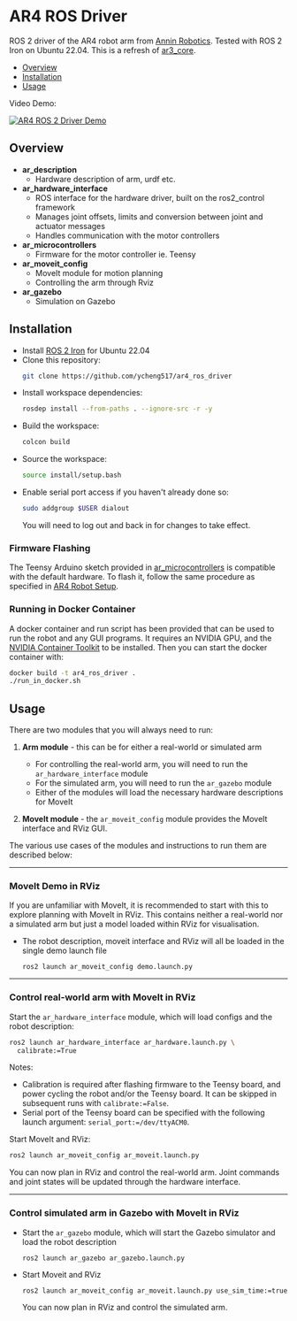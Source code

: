 # AR4 ROS Driver

ROS 2 driver of the AR4 robot arm from [Annin Robotics](https://www.anninrobotics.com).
Tested with ROS 2 Iron on Ubuntu 22.04. This is a refresh of
[ar3_core](https://github.com/ongdexter/ar3_core).

- [Overview](#Overview)
- [Installation](#Installation)
- [Usage](#Usage)

Video Demo:

[![AR4 ROS 2 Driver Demo](http://img.youtube.com/vi/XJCrfrW7jXE/0.jpg)](https://www.youtube.com/watch?v=XJCrfrW7jXE "AR4 ROS 2 Driver Demo")

## Overview

- **ar_description**
  - Hardware description of arm, urdf etc.
- **ar_hardware_interface**
  - ROS interface for the hardware driver, built on the ros2_control framework
  - Manages joint offsets, limits and conversion between joint and actuator messages
  - Handles communication with the motor controllers
- **ar_microcontrollers**
  - Firmware for the motor controller ie. Teensy
- **ar_moveit_config**
  - MoveIt module for motion planning
  - Controlling the arm through Rviz
- **ar_gazebo**
  - Simulation on Gazebo

## Installation

- Install [ROS 2 Iron](https://docs.ros.org/en/iron/Installation.html) for Ubuntu 22.04
- Clone this repository:
  ```bash
  git clone https://github.com/ycheng517/ar4_ros_driver
  ```
- Install workspace dependencies:
  ```bash
  rosdep install --from-paths . --ignore-src -r -y
  ```
- Build the workspace:
  ```bash
  colcon build
  ```
- Source the workspace:
  ```bash
  source install/setup.bash
  ```
- Enable serial port access if you haven't already done so:
  ```bash
  sudo addgroup $USER dialout
  ```
  You will need to log out and back in for changes to take effect.

### Firmware Flashing

The Teensy Arduino sketch provided in [ar_microcontrollers](./ar_microcontrollers/)
is compatible with the default hardware. To flash it, follow the same
procedure as specified in [AR4 Robot Setup](https://www.youtube.com/watch?v=OL6lXu8VU4s).

### Running in Docker Container

A docker container and run script has been provided that can be used to run the
robot and any GUI programs. It requires an NVIDIA GPU, and the
[NVIDIA Container Toolkit](https://docs.nvidia.com/datacenter/cloud-native/container-toolkit/latest/index.html)
to be installed. Then you can start the docker container with:

```bash
docker build -t ar4_ros_driver .
./run_in_docker.sh
```

## Usage

There are two modules that you will always need to run:

1. **Arm module** - this can be for either a real-world or simulated arm

   - For controlling the real-world arm, you will need to run the `ar_hardware_interface` module
   - For the simulated arm, you will need to run the `ar_gazebo` module
   - Either of the modules will load the necessary hardware descriptions for MoveIt

2. **MoveIt module** - the `ar_moveit_config` module provides the MoveIt interface and RViz GUI.

The various use cases of the modules and instructions to run them are described below:

---

### MoveIt Demo in RViz

If you are unfamiliar with MoveIt, it is recommended to start with this to explore planning with MoveIt in RViz. This contains neither a real-world nor a simulated arm but just a model loaded within RViz for visualisation.

- The robot description, moveit interface and RViz will all be loaded in the single demo launch file
  ```
  ros2 launch ar_moveit_config demo.launch.py
  ```

---

### Control real-world arm with MoveIt in RViz

Start the `ar_hardware_interface` module, which will load configs and the robot description:

```bash
ros2 launch ar_hardware_interface ar_hardware.launch.py \
  calibrate:=True
```

Notes:

- Calibration is required after flashing firmware to the Teensy board, and
  power cycling the robot and/or the Teensy board. It can be skipped in subsequent
  runs with `calibrate:=False`.
- Serial port of the Teensy board can be specified with the following launch
  argument: `serial_port:=/dev/ttyACM0`.

Start MoveIt and RViz:

```bash
ros2 launch ar_moveit_config ar_moveit.launch.py
```

You can now plan in RViz and control the real-world arm. Joint commands and joint states will be updated through the hardware interface.

---

### Control simulated arm in Gazebo with MoveIt in RViz

- Start the `ar_gazebo` module, which will start the Gazebo simulator and load the robot description
  ```
  ros2 launch ar_gazebo ar_gazebo.launch.py
  ```
- Start Moveit and RViz
  ```
  ros2 launch ar_moveit_config ar_moveit.launch.py use_sim_time:=true
  ```
  You can now plan in RViz and control the simulated arm.
